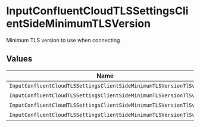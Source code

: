 # InputConfluentCloudTLSSettingsClientSideMinimumTLSVersion

Minimum TLS version to use when connecting


## Values

| Name                                                              | Value                                                             |
| ----------------------------------------------------------------- | ----------------------------------------------------------------- |
| `InputConfluentCloudTLSSettingsClientSideMinimumTLSVersionTlSv1`  | TLSv1                                                             |
| `InputConfluentCloudTLSSettingsClientSideMinimumTLSVersionTlSv11` | TLSv1.1                                                           |
| `InputConfluentCloudTLSSettingsClientSideMinimumTLSVersionTlSv12` | TLSv1.2                                                           |
| `InputConfluentCloudTLSSettingsClientSideMinimumTLSVersionTlSv13` | TLSv1.3                                                           |